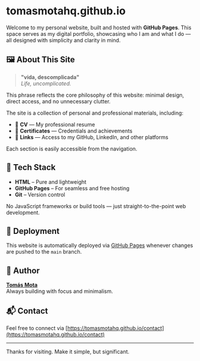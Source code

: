# tomasmotahq.github.io

Welcome to my personal website, built and hosted with **GitHub Pages**. This space serves as my digital portfolio, showcasing who I am and what I do — all designed with simplicity and clarity in mind.

## 🖼️ About This Site

> **"vida, descomplicada"**  
> _Life, uncomplicated._

This phrase reflects the core philosophy of this website: minimal design, direct access, and no unnecessary clutter.

The site is a collection of personal and professional materials, including:

- 📄 **CV** — My professional resume
- 🧾 **Certificates** — Credentials and achievements
- 🔗 **Links** — Access to my GitHub, LinkedIn, and other platforms

Each section is easily accessible from the navigation.

## 🧰 Tech Stack

- **HTML** – Pure and lightweight
- **GitHub Pages** – For seamless and free hosting
- **Git** – Version control

No JavaScript frameworks or build tools — just straight-to-the-point web development.

## 🚀 Deployment

This website is automatically deployed via [GitHub Pages](https://pages.github.com/) whenever changes are pushed to the `main` branch.

## 👤 Author

**[Tomás Mota](https://tomasmotadev.github.io/)**  
Always building with focus and minimalism.

## 📬 Contact

Feel free to connect via [https://tomasmotahq.github.io/contact](https://tomasmotahq.github.io/contact)

---

Thanks for visiting. Make it simple, but significant.
